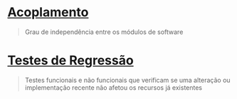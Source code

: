
# [Acoplamento](#acoplamento)

>Grau de independência entre os módulos de software

# [Testes de Regressão](#testes-regressao)
>Testes funcionais e não funcionais que verificam se uma alteração ou implementação recente não afetou os recursos já existentes

